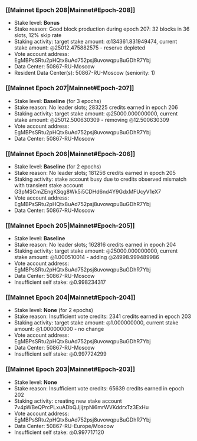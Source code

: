 ### [[Mainnet Epoch 208|Mainnet#Epoch-208]]
* Stake level: **Bonus**
* Stake reason: Good block production during epoch 207: 32 blocks in 36 slots, 12% skip rate
* Staking activity: target stake amount: ◎134361.831949474, current stake amount: ◎25012.475882575 - reserve depleted
* Vote account address: EgMBPsSRtu2pHQtx8uAd752psj8uvowqpuBuGDhR7Ybj
* Data Center: 50867-RU-Moscow
* Resident Data Center(s): 50867-RU-Moscow (seniority: 1)
### [[Mainnet Epoch 207|Mainnet#Epoch-207]]
* Stake level: **Baseline** (for 3 epochs)
* Stake reason: No leader slots; 283225 credits earned in epoch 206
* Staking activity: target stake amount: ◎25000.000000000, current stake amount: ◎25012.500630309 - removing ◎12.500630309
* Vote account address: EgMBPsSRtu2pHQtx8uAd752psj8uvowqpuBuGDhR7Ybj
* Data Center: 50867-RU-Moscow
### [[Mainnet Epoch 206|Mainnet#Epoch-206]]
* Stake level: **Baseline** (for 2 epochs)
* Stake reason: No leader slots; 181256 credits earned in epoch 205
* Staking activity: stake account busy due to credits observed mismatch with transient stake account G3pMSCmZEngKSqg8Wk5i5CDHd6nd4Y9GdxMFUcyV1eX7
* Vote account address: EgMBPsSRtu2pHQtx8uAd752psj8uvowqpuBuGDhR7Ybj
* Data Center: 50867-RU-Moscow
### [[Mainnet Epoch 205|Mainnet#Epoch-205]]
* Stake level: **Baseline**
* Stake reason: No leader slots; 162816 credits earned in epoch 204
* Staking activity: target stake amount: ◎25000.000000000, current stake amount: ◎1.000510014 - adding ◎24998.999489986
* Vote account address: EgMBPsSRtu2pHQtx8uAd752psj8uvowqpuBuGDhR7Ybj
* Data Center: 50867-RU-Moscow
* Insufficient self stake: ◎0.998234317
### [[Mainnet Epoch 204|Mainnet#Epoch-204]]
* Stake level: **None** (for 2 epochs)
* Stake reason: Insufficient vote credits: 2341 credits earned in epoch 203
* Staking activity: target stake amount: ◎1.000000000, current stake amount: ◎1.000000000 - no change
* Vote account address: EgMBPsSRtu2pHQtx8uAd752psj8uvowqpuBuGDhR7Ybj
* Data Center: 50867-RU-Moscow
* Insufficient self stake: ◎0.997724299
### [[Mainnet Epoch 203|Mainnet#Epoch-203]]
* Stake level: **None**
* Stake reason: Insufficient vote credits: 65639 credits earned in epoch 202
* Staking activity: creating new stake account 7v4pWBeQPrcPLxuADbQJjijzpNi6mrWVKddrxTz3ExHu
* Vote account address: EgMBPsSRtu2pHQtx8uAd752psj8uvowqpuBuGDhR7Ybj
* Data Center: 50867-RU-Europe/Moscow
* Insufficient self stake: ◎0.997717120